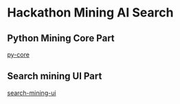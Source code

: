 # Hackathon Mining AI Search

## Python Mining Core Part

[py-core](py-core/README.md)

## Search mining UI Part

[search-mining-ui](search-mining-ui/README.md)